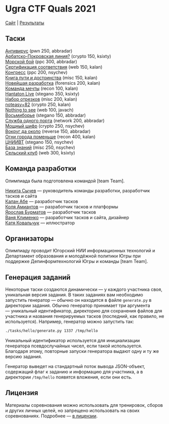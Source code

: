 # Ugra CTF Quals 2021

[Сайт](https://2021.ugractf.ru) | [Результаты](SCOREBOARD.md)

## Таски

[Антивирус](tasks/antivirus/) (pwn 250, abbradar)  
[Арбатско-Покровская линия?](tasks/apl/) (crypto 150, ksixty)  
[Морской бой](tasks/battleship/) (ppc 300, abbradar)  
[Сертификация соответствия](tasks/compliance/) (web 150, kalan)  
[Конгресс](tasks/congress/) (ppc 200, nsychev)  
[Книга пути и достоинства](tasks/daodejing/) (misc 150, kalan)  
[Новейшая разработка](tasks/developers/) (forensics 200, kalan)  
[Команда мечты](tasks/dreamteam/) (recon 100, kalan)  
[Hantaton Live](tasks/hantatonlive/) (stegano 350, ksixty)  
[Набор отрезков](tasks/linear/) (misc 200, kalan)  
[noteasy+82](tasks/noteasy82/) (crypto 250, kalan)  
[Nothing to see](tasks/nothingtosee/) (web 100, javach)  
[Восьмиборье](tasks/octathlon/) (stegano 150, abbradar)  
[Служба одного порта](tasks/onestop/) (network 200, abbradar)  
[Мощный шифр](tasks/powerful/) (crypto 250, nsychev)  
[Вокруг да около](tasks/round/) (reverse 150, abbradar)  
[Огни города поменьше](tasks/smallercitylights/) (recon 400, kalan)  
[ЦНИИВТ](tasks/soviet/) (stegano 150, nsychev)  
[База знаний](tasks/support/) (misc 250, nsychev)  
[Сельский клуб](tasks/thevillage/) (web 300, ksixty)

## Команда разработки

Олимпиада была подготовлена командой [team Team].

[Никита Сычев](https://github.com/nsychev) — руководитель команды разработки, разработчик тасков и сайта  
[Калан Абе](https://github.com/kalan) — разработчик тасков  
[Коля Амиантов](https://github.com/abbradar) — разработчик тасков и платформы  
[Ярослав Бурматов](https://github.com/javach) — разработчик тасков  
[Ваня Клименко](https://github.com/ksixty) — разработчик тасков и сайта, дизайнер  
[Катя Ковальчук](https://behance.net/nclbrt) — иллюстратор

## Организаторы

Олимпиаду проводит Югорский НИИ информационных технологий и Департамент образования и молодёжной политики Югры при поддержке Депинформтехнологий Югры и команды [team Team].

## Генерация заданий

Некоторые таски создаются динамически — у каждого участника своя, уникальная версия задания. В таких заданиях вам необходимо запустить генератор — обычно он находится в файле `generate.py` в директории задания. Обычно генератор принимает три аргумента — уникальный идентификатор, директорию для сохранения файлов для участника и названия генерируемых тасков (последний, как правило, не используется). Например, генератор можно запустить так:

```bash
./tasks/hello/generate.py 1337 /tmp/hello
```

Уникальный идентификатор используется для инициализации генератора псевдослучайных чисел, если такой используется. Благодаря этому, повторные запуски генератора выдают одну и ту же версию задания.

Генератор выведет на стандартный поток вывода JSON-объект, содержащий флаг к заданию и информацию для участника, а в директории `/tmp/hello` появятся вложения, если они есть.

## Лицензия

Материалы соревнования можно использовать для тренировок, сборов и других личных целей, но запрещено использовать на своих соревнованиях. Подробнее — [в лицензии](LICENSE).

